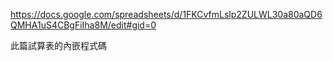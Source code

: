 https://docs.google.com/spreadsheets/d/1FKCvfmLslp2ZULWL30a80aQD6QMHA1uS4CBgFiIha8M/edit#gid=0

此篇試算表的內嵌程式碼
